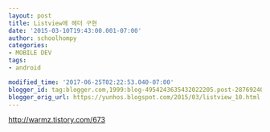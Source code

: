 ```yaml
---
layout: post
title: Listview에 헤더 구현
date: '2015-03-10T19:43:00.001-07:00'
author: schoolhompy
categories:
- MOBILE DEV
tags:
- android

modified_time: '2017-06-25T02:22:53.040-07:00'
blogger_id: tag:blogger.com,1999:blog-4954243635432022205.post-2876924048996863655
blogger_orig_url: https://yunhos.blogspot.com/2015/03/listview_10.html
---
```


http://warmz.tistory.com/673